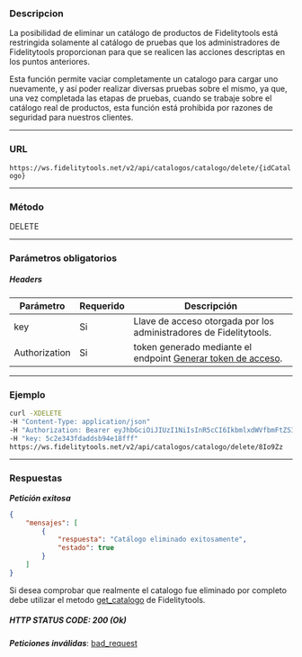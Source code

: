 ### Descripcion
La posibilidad de eliminar un catálogo de productos de Fidelitytools está restringida solamente al
catálogo de pruebas que los administradores de Fidelitytools proporcionan para que se realicen las acciones
descriptas en los puntos anteriores.

Esta función permite vaciar completamente un catalogo para cargar uno nuevamente,
y así poder realizar diversas pruebas sobre el mismo, ya que, una vez completada las etapas de pruebas,
cuando se trabaje sobre el catálogo real de productos, esta función está prohibida por razones de seguridad
para nuestros clientes.
___

### URL
` https://ws.fidelitytools.net/v2/api/catalogos/catalogo/delete/{idCatalogo} `
___

### Método
DELETE
___
### Parámetros obligatorios

##### Headers

|Parámetro |Requerido |Descripción                 |
|----------|----------|----------------------------|
| key         | Si		 | Llave de acceso otorgada por los administradores de Fidelitytools. |
| Authorization       | Si		 | token generado mediante el endpoint [Generar token de acceso](https://github.com/bebeto-fidelitytools/FidelitytoolsWS/blob/master/docs/autenticaci%C3%B3n.md). |
___
### Ejemplo
```bash
curl -XDELETE 
-H "Content-Type: application/json" 
-H "Authorization: Bearer eyJhbGciOiJIUzI1NiIsInR5cCI6IkbmlxdWVfbmFtZSI6InVzZXJb25maWciLCJuYmYiOjE1NTYxMTk0MNjIwNTgwNywiaWF0IjoxNTU2MTE5NDA3LCJpczovL3dzLmZpZGVsaXR5dG9vbHMubmV0L3YyIiwiYXVkIjoiaHa2U2asdasdy5maWRlbGl0eXRvb2xzLm5ldC92MiJ9RDDpMHEB4SsmY0j87OcS5mbxe2XxSAY" 
-H "key: 5c2e343fdaddsb94e18fff"
https://ws.fidelitytools.net/v2/api/catalogos/catalogo/delete/8Io9Zz
```
___
### Respuestas
***Petición exitosa***
```json
{
    "mensajes": [
        {
            "respuesta": "Catálogo eliminado exitosamente",
            "estado": true
        }
    ]
}
```
Si desea comprobar que realmente el catalogo fue eliminado por completo debe utilizar el metodo [get_catalogo](https://github.com/bebeto-fidelitytools/FidelitytoolsWS/blob/master/docs/catalogos/get_catalogo.md) de Fidelitytools.

##### HTTP STATUS CODE: 200 (Ok)

***Peticiones inválidas***: [bad_request](https://github.com/bebeto-fidelitytools/FidelitytoolsWS/blob/master/docs/catalogos/bad_request.md)
 
 
